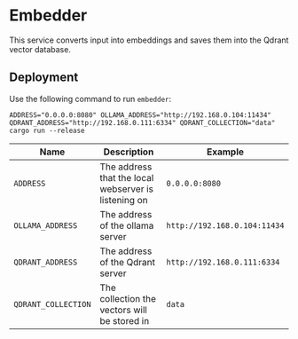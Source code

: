 # Embedder
This service converts input into embeddings and saves them into the Qdrant vector database.

## Deployment
Use the following command to run `embedder`:

`ADDRESS="0.0.0.0:8080" OLLAMA_ADDRESS="http://192.168.0.104:11434" QDRANT_ADDRESS="http://192.168.0.111:6334" QDRANT_COLLECTION="data" cargo run --release`

| Name | Description | Example |
| - | - | - |
| `ADDRESS` | The address that the local webserver is listening on | `0.0.0.0:8080` | 
| `OLLAMA_ADDRESS` | The address of the ollama server | `http://192.168.0.104:11434` | 
| `QDRANT_ADDRESS` | The address of the Qdrant server | `http://192.168.0.111:6334` |
| `QDRANT_COLLECTION` | The collection the vectors will be stored in | `data` | 
